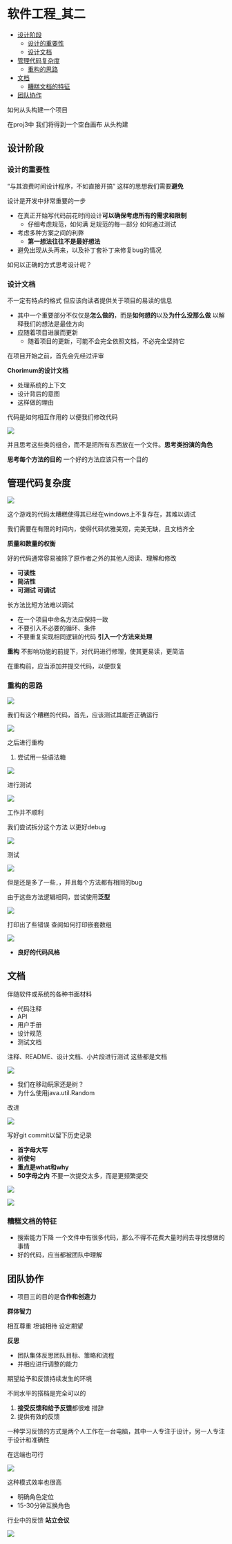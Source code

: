 # 软件工程_其二
 
* [设计阶段](#设计阶段)
  * [设计的重要性](#设计的重要性)
  * [设计文档](#设计文档)
* [管理代码复杂度](#管理代码复杂度)
  * [重构的思路](#重构的思路)
* [文档](#文档)
  * [糟糕文档的特征](#糟糕文档的特征)
* [团队协作](#团队协作)

如何从头构建一个项目 

在proj3中 我们将得到一个空白画布 从头构建

## 设计阶段

### 设计的重要性

“与其浪费时间设计程序，不如直接开搞” 这样的思想我们需要**避免**

设计是开发中非常重要的一步

* 在真正开始写代码前花时间设计**可以确保考虑所有的需求和限制**
  * 仔细考虑规范，如何满    足规范的每一部分 如何通过测试
* 考虑多种方案之间的利弊
  * **第一想法往往不是最好想法**
* 避免出现从头再来，以及补丁套补丁来修复bug的情况

如何以正确的方式思考设计呢？

### 设计文档

不一定有特点的格式 但应该向读者提供关于项目的易读的信息

* 其中一个重要部分不仅仅是**怎么做的**，而是**如何想的**以及**为什么没那么做** 以解释我们的想法是最佳方向
* 应随着项目进展而更新
  * 随着项目的更新，可能不会完全依照文档，不必完全坚持它

在项目开始之前，首先会先经过评审

**Chorimum的设计文档**

* 处理系统的上下文
* 设计背后的意图
* 这样做的理由

代码是如何相互作用的 以便我们修改代码

![](img/290db9d1.png)

并且思考这些类的组合，而不是把所有东西放在一个文件。**思考类扮演的角色**

**思考每个方法的目的** 一个好的方法应该只有一个目的

## 管理代码复杂度

![](img/8fde1154.png)

这个游戏的代码太糟糕使得其已经在windows上不复存在，其难以调试

我们需要在有限的时间内，使得代码优雅美观，完美无缺，且文档齐全

**质量和数量的权衡**

 好的代码通常容易被除了原作者之外的其他人阅读、理解和修改 

* **可读性**
* **简洁性**
* **可测试** **可调试**

长方法比短方法难以调试

* 在一个项目中命名方法应保持一致
* 不要引入不必要的循环、条件
* 不要重复实现相同逻辑的代码 **引入一个方法来处理**

**重构** 不影响功能的前提下，对代码进行修理，使其更易读，更简洁

在重构前，应当添加并提交代码，以便恢复

### 重构的思路

![](img/c974968e.png)

我们有这个糟糕的代码，首先，应该测试其能否正确运行

![](img/23886d4a.png)

之后进行重构

1. 尝试用一些语法糖

![](img/20117b53.png)

进行测试

![](img/6203a2d5.png)

工作并不顺利

我们尝试拆分这个方法 以更好debug

![](img/e8a776db.png)

测试

![](img/9ee8aa5e.png)

但是还是多了一些`,`，并且每个方法都有相同的bug

由于这些方法逻辑相同，尝试使用**泛型**

![](img/0c51d188.png)

打印出了些错误 查阅如何打印嵌套数组

![](img/f4764dfe.png)

* **良好的代码风格**

## 文档

伴随软件或系统的各种书面材料

* 代码注释
* API
* 用户手册
* 设计规范
* 测试文档

注释、README、设计文档、小片段进行测试 这些都是文档

![](img/d1bf2c83.png)

* 我们在移动玩家还是树？
* 为什么使用java.util.Random

改进

![](img/ca3b4b1c.png)

写好git commit以留下历史记录 

* **首字母大写**
* **祈使句**
* **重点是what和why**
* **50字母之内** 不要一次提交太多，而是更频繁提交

![](img/d2ebd3b2.png)

![](img/4bb751c1.png)

### 糟糕文档的特征

* 搜索能力下降 一个文件中有很多代码，那么不得不花费大量时间去寻找想做的事情
* 好的代码，应当都被团队中理解

## 团队协作

* 项目三的目的是**合作和创造力**

**群体智力**

相互尊重 坦诚相待 设定期望

**反思** 

* 团队集体反思团队目标、策略和流程
* 并相应进行调整的能力

期望给予和反馈持续发生的环境

不同水平的搭档是完全可以的

1. **接受反馈和给予反馈**都很难 措辞
2. 提供有效的反馈 

一种学习反馈的方式是两个人工作在一台电脑，其中一人专注于设计，另一人专注于设计和准确性

在远端也可行

![](img/95e40d2a.png)

这种模式效率也很高 

* 明确角色定位
* 15-30分钟互换角色

行业中的反馈 **站立会议**

![](img/f47c5ac5.png)
